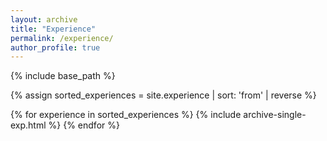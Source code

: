 ```yaml
---
layout: archive
title: "Experience"
permalink: /experience/
author_profile: true
---
```


{% include base_path %}

{% assign sorted_experiences = site.experience | sort: 'from' | reverse %}

{% for experience in sorted_experiences %}
  {% include archive-single-exp.html %}
{% endfor %}

